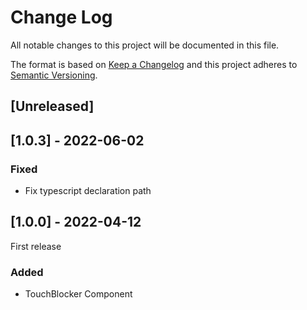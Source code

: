 
# Change Log
All notable changes to this project will be documented in this file.
 
The format is based on [Keep a Changelog](http://keepachangelog.com/)
and this project adheres to [Semantic Versioning](http://semver.org/).

## [Unreleased]

## [1.0.3] - 2022-06-02
### Fixed
- Fix typescript declaration path
## [1.0.0] - 2022-04-12
First release
### Added
- TouchBlocker Component